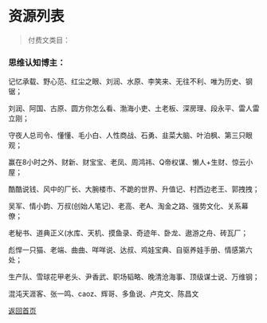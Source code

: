 # 资源列表

> 付费文类目：

### 思维认知博主：

记忆承载、野心范、红尘之眼、刘润、水原、李笑来、无往不利、唯为历史、钢锯；

刘润、阿国、古原、圆方你怎么看、渤海小吏、土老板、深房理、段永平、雷人雷立刚；

守夜人总司令、懂懂、毛小白、人性商战、石勇、韭菜大脑、叶泊枫、第三只眼观；

赢在8小时之外、财新、财宝宝、老凤、周鸿祎、Q帝权谋、懒人+生财、惊云小屋；

酷酷说钱、风中的厂长、大腕楼市、不跪的世界、升值记、村西边老王、郭拽拽；

吴军、情小韵、万叔(创始人笔记)、老高、老A、淘金之路、强势文化、关系幕僚；

老秘书、道典正义(水库、天机、摸鱼录、奇迹年、卧龙、遨游之舟、砖瓦厂；

彪悍一只猫、老端、曲曲、咩咩说、达叔、鸡娃宝典、自驱养娃手册、情感第六处；

生产队、雪球花甲老头、尹香武、职场韬略、晚清沧海事、顶级谋士说、万维钢；

混沌天涯客、张一鸣、caoz、辉哥、多鱼说、卢克文、陈昌文



[返回首页]("/#" "返回首页")

